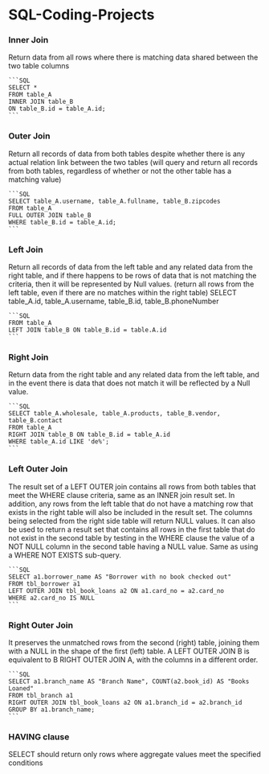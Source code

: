 # SQL-Coding-Projects

### Inner Join

Return data from all rows where there is matching data shared between the two table columns

    ```SQL
    SELECT * 
    FROM table_A 
    INNER JOIN table_B 
    ON table_B.id = table_A.id;
    ```

### Outer Join

Return all records of data from both tables despite whether there is any actual relation link between the two tables
(will query and return all records from both tables, regardless of whether or not the other table has a matching value)

    ```SQL
    SELECT table_A.username, table_A.fullname, table_B.zipcodes
    FROM table_A
    FULL OUTER JOIN table_B
    WHERE table_B.id = table_A.id;
    ```

### Left Join

Return all records of data from the left table and any related data from the right table, and if there happens to be rows of data that is not matching the criteria, then it will be represented by Null values.
(return all rows from the left table, even if there are no matches within the right table)
SELECT table_A.id, table_A.username, table_B.id, table_B.phoneNumber

    ```SQL
    FROM table_A
    LEFT JOIN table_B ON table_B.id = table.A.id
    ```

### Right Join

Return data from the right table and any related data from the left table, and in the event there is data that does not match it will be reflected by a Null value.

    ```SQL
    SELECT table_A.wholesale, table_A.products, table_B.vendor, table_B.contact
    FROM table_A
    RIGHT JOIN table_B ON table_B.id = table_A.id
    WHERE table_A.id LIKE 'de%';
    ```

### Left Outer Join

The result set of a LEFT OUTER join contains all rows from both tables that meet the WHERE clause criteria, same as an INNER join result set. 
In addition, any rows from the left table that do not have a matching row that exists in the right table will also be included in the result set.
The columns being selected from the right side table will return NULL values.
It can also be used to return a result set that contains all rows in the first table that do not exist in the second table by testing in the WHERE clause the value of a NOT NULL column in the second table having a NULL value. Same as using a WHERE NOT EXISTS sub-query.


    ```SQL
    SELECT a1.borrower_name AS "Borrower with no book checked out"
    FROM tbl_borrower a1
    LEFT OUTER JOIN tbl_book_loans a2 ON a1.card_no = a2.card_no
    WHERE a2.card_no IS NULL
    ```

### Right Outer Join

It preserves the unmatched rows from the second (right) table, joining them with a NULL in the shape of the first (left) table. 
A LEFT OUTER JOIN B is equivalent to B RIGHT OUTER JOIN A, with the columns in a different order.

    ```SQL
    SELECT a1.branch_name AS "Branch Name", COUNT(a2.book_id) AS "Books Loaned"
    FROM tbl_branch a1
    RIGHT OUTER JOIN tbl_book_loans a2 ON a1.branch_id = a2.branch_id
    GROUP BY a1.branch_name;
    ```

### HAVING clause

SELECT should return only rows where aggregate values meet the specified conditions